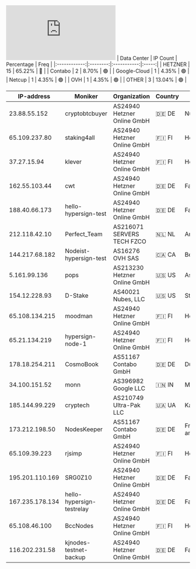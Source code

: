 ![Diagramm](https://github.com/obajay/StateSync-snapshots/blob/main/Projects/Hypersign/1/README.md)
| Data Center | IP Count | Percentage | Freq |
|:------------:|:--------:|:-----------:|:-----:|
| HETZNER | 15 | 65.22% | 🔴 |
| Contabo | 2 | 8.70% | 🟢 |
| Google-Cloud | 1 | 4.35% | 🟢 |
| Netcup | 1 | 4.35% | 🟢 |
| OVH | 1 | 4.35% | 🟢 |
| OTHER | 3 | 13.04% | 🟢 |

<!-- START_TABLE -->
| IP-address | Moniker | Organization | Country | City |
|-------------|---------|---------------|---------|------|
| 23.88.55.152 | cryptobtcbuyer | AS24940 Hetzner Online GmbH | 🇩🇪 DE | Nürnberg |
| 65.109.237.80 | staking4all | AS24940 Hetzner Online GmbH | 🇫🇮 FI | Helsinki |
| 37.27.15.94 | klever | AS24940 Hetzner Online GmbH | 🇫🇮 FI | Helsinki |
| 162.55.103.44 | cwt | AS24940 Hetzner Online GmbH | 🇩🇪 DE | Falkenstein |
| 188.40.66.173 | hello-hypersign-test | AS24940 Hetzner Online GmbH | 🇩🇪 DE | Falkenstein |
| 212.118.42.10 | Perfect_Team | AS216071 SERVERS TECH FZCO | 🇳🇱 NL | Amsterdam |
| 144.217.68.182 | Nodeist-hypersign-test | AS16276 OVH SAS | 🇨🇦 CA | Beauharnois |
| 5.161.99.136 | pops | AS213230 Hetzner Online GmbH | 🇺🇸 US | Ashburn |
| 154.12.228.93 | D-Stake | AS40021 Nubes, LLC | 🇺🇸 US | St. Louis |
| 65.108.134.215 | moodman | AS24940 Hetzner Online GmbH | 🇫🇮 FI | Helsinki |
| 65.21.134.219 | hypersign-node-1 | AS24940 Hetzner Online GmbH | 🇫🇮 FI | Helsinki |
| 178.18.254.211 | CosmoBook | AS51167 Contabo GmbH | 🇩🇪 DE | Düsseldorf |
| 34.100.151.52 | monn | AS396982 Google LLC | 🇮🇳 IN | Mumbai |
| 185.144.99.229 | cryptech | AS210749 Ultra-Pak LLC | 🇺🇦 UA | Kamyanske |
| 173.212.198.50 | NodesKeeper | AS51167 Contabo GmbH | 🇩🇪 DE | Frankfurt am Main |
| 65.109.39.223 | rjsimp | AS24940 Hetzner Online GmbH | 🇫🇮 FI | Helsinki |
| 195.201.110.169 | SRG0Z10 | AS24940 Hetzner Online GmbH | 🇩🇪 DE | Falkenstein |
| 167.235.178.134 | hello-hypersign-testrelay | AS24940 Hetzner Online GmbH | 🇩🇪 DE | Falkenstein |
| 65.108.46.100 | BccNodes | AS24940 Hetzner Online GmbH | 🇫🇮 FI | Helsinki |
| 116.202.231.58 | kjnodes-testnet-backup | AS24940 Hetzner Online GmbH | 🇩🇪 DE | Falkenstein |

<!-- END_TABLE -->